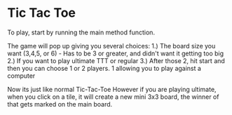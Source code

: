 # Tic Tac Toe

To play, start by running the main method function.

The game will pop up giving you several choices:
    1.) The board size you want (3,4,5, or 6) - Has to be 3 or greater, and didn't want it getting too big
    2.) If you want to play ultimate TTT or regular
    3.) After those 2, hit start and then you can choose 1 or 2 players.  1 allowing you to play against a computer
    
Now its just like normal Tic-Tac-Toe
However if you are playing ultimate, when you click on a tile, it will create a new mini 3x3 board,
the winner of that gets marked on the main board.
